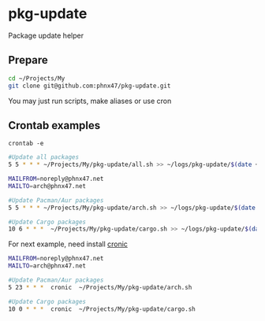 # pkg-update

Package update helper

## Prepare

```sh
cd ~/Projects/My
git clone git@github.com:phnx47/pkg-update.git
```

You may just run scripts, make aliases or use cron

## Crontab examples

`crontab -e`

```sh
#Update all packages
5 5 * * * ~/Projects/My/pkg-update/all.sh >> ~/logs/pkg-update/$(date +"\%d-\%m-\%Y").log 2>&1
```

```sh
MAILFROM=noreply@phnx47.net
MAILTO=arch@phnx47.net

#Update Pacman/Aur packages
5 5 * * * ~/Projects/My/pkg-update/arch.sh >> ~/logs/pkg-update/$(date +"\%d-\%m-\%Y")-arch.log

#Update Cargo packages
10 6 * * *  ~/Projects/My/pkg-update/cargo.sh >> ~/logs/pkg-update/$(date +"\%d-\%m-\%Y")-cargo.log
```

For next example, need install [cronic](https://habilis.net/cronic/)

```sh
MAILFROM=noreply@phnx47.net
MAILTO=arch@phnx47.net

#Update Pacman/Aur packages
5 23 * * *  cronic  ~/Projects/My/pkg-update/arch.sh

#Update Cargo packages
10 0 * * *  cronic  ~/Projects/My/pkg-update/cargo.sh
```
